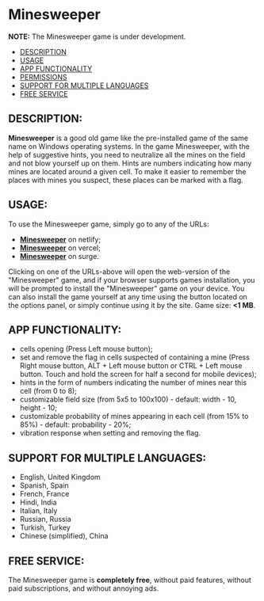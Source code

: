 # Minesweeper

**NOTE:** The Minesweeper game is under development.

- [DESCRIPTION](#description)
- [USAGE](#usage)
- [APP FUNCTIONALITY](#app-functionality)
- [PERMISSIONS](#permissions)
- [SUPPORT FOR MULTIPLE LANGUAGES](#Support-for-multiple-languages)
- [FREE SERVICE](#free-service)

## DESCRIPTION:

**Minesweeper** is a good old game like the pre-installed game of the same name on Windows operating systems. In the game Minesweeper, with the help of suggestive hints, you need to neutralize all the mines on the field and not blow yourself up on them. Hints are numbers indicating how many mines are located around a given cell. To make it easier to remember the places with mines you suspect, these places can be marked with a flag.

## USAGE:

To use the Minesweeper game, simply go to any of the URLs:

- **[Minesweeper](https://custom-minesweeper.netlify.app/)** on netlify;
- **[Minesweeper](https://custom-minesweeper.vercel.app/)** on vercel;
- **[Minesweeper](https://custom-minesweeper.surge.sh/)** on surge.

Clicking on one of the URLs-above will open the web-version of the "Minesweeper" game, and if your browser supports games installation, you will be prompted to install the "Minesweeper" game on your device. You can also install the game yourself at any time using the button located on the options panel, or simply continue using it by the site. Game size: **<1 MB**.

## APP FUNCTIONALITY:

- cells opening (Press Left mouse button);
- set and remove the flag in cells suspected of containing a mine (Press Right mouse button, ALT + Left mouse button or CTRL + Left mouse button. Touch and hold the screen for half a second for mobile devices);
- hints in the form of numbers indicating the number of mines near this cell (from 0 to 8);
- customizable field size (from 5x5 to 100x100) - default: width - 10, height - 10;
- customizable probability of mines appearing in each cell (from 15% to 85%) - default: probability - 20%;
- vibration response when setting and removing the flag.

## SUPPORT FOR MULTIPLE LANGUAGES:

- English, United Kingdom
- Spanish, Spain
- French, France
- Hindi, India
- Italian, Italy
- Russian, Russia
- Turkish, Turkey
- Chinese (simplified), China

## FREE SERVICE:

The Minesweeper game is **completely free**, without paid features, without paid subscriptions, and without annoying ads.
